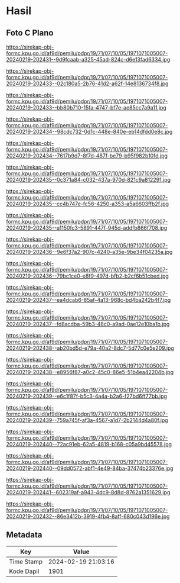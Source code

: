 # Hasil

## Foto C Plano

https://sirekap-obj-formc.kpu.go.id/af9d/pemilu/pdpr/19/71/07/10/05/1971071005007-20240219-202431--9d9fcaab-a325-45ad-824c-d6e13fad6334.jpg

https://sirekap-obj-formc.kpu.go.id/af9d/pemilu/pdpr/19/71/07/10/05/1971071005007-20240219-202433--02c180a5-2b76-41d2-a62f-14e8136734f8.jpg

https://sirekap-obj-formc.kpu.go.id/af9d/pemilu/pdpr/19/71/07/10/05/1971071005007-20240219-202433--bb80b710-15fa-4747-bf7e-ae85cc7a9a11.jpg

https://sirekap-obj-formc.kpu.go.id/af9d/pemilu/pdpr/19/71/07/10/05/1971071005007-20240219-202434--98cdc732-0d1c-448e-840e-eb14dfdd0e8c.jpg

https://sirekap-obj-formc.kpu.go.id/af9d/pemilu/pdpr/19/71/07/10/05/1971071005007-20240219-202434--7617b9d7-8f7d-487f-be79-b95f982b10fd.jpg

https://sirekap-obj-formc.kpu.go.id/af9d/pemilu/pdpr/19/71/07/10/05/1971071005007-20240219-202435--0c371a84-c032-437a-970d-821c9a812291.jpg

https://sirekap-obj-formc.kpu.go.id/af9d/pemilu/pdpr/19/71/07/10/05/1971071005007-20240219-202435--cc4b747e-fc56-4250-a353-a5a6603ffb2f.jpg

https://sirekap-obj-formc.kpu.go.id/af9d/pemilu/pdpr/19/71/07/10/05/1971071005007-20240219-202435--a1150fc3-5891-447f-945d-addfb866f708.jpg

https://sirekap-obj-formc.kpu.go.id/af9d/pemilu/pdpr/19/71/07/10/05/1971071005007-20240219-202436--9e6f37a2-907c-4240-a35e-9be34f04235a.jpg

https://sirekap-obj-formc.kpu.go.id/af9d/pemilu/pdpr/19/71/07/10/05/1971071005007-20240219-202436--79bc1ce0-e8f9-497d-bfb2-b2cf6b51cbed.jpg

https://sirekap-obj-formc.kpu.go.id/af9d/pemilu/pdpr/19/71/07/10/05/1971071005007-20240219-202437--ea4dcab6-85af-4a13-968c-bd4ba242b4f7.jpg

https://sirekap-obj-formc.kpu.go.id/af9d/pemilu/pdpr/19/71/07/10/05/1971071005007-20240219-202437--fd8acdba-59b3-48c0-a9ad-0ae12e10ba1b.jpg

https://sirekap-obj-formc.kpu.go.id/af9d/pemilu/pdpr/19/71/07/10/05/1971071005007-20240219-202438--ab20bd5d-e79a-40a2-8dc7-5d77c0e5e209.jpg

https://sirekap-obj-formc.kpu.go.id/af9d/pemilu/pdpr/19/71/07/10/05/1971071005007-20240219-202438--e8956f87-a0c2-45c0-86e5-51b4ea42204b.jpg

https://sirekap-obj-formc.kpu.go.id/af9d/pemilu/pdpr/19/71/07/10/05/1971071005007-20240219-202439--e6c1f87f-b5c3-4a4a-b2a6-f27bd6ff77bb.jpg

https://sirekap-obj-formc.kpu.go.id/af9d/pemilu/pdpr/19/71/07/10/05/1971071005007-20240219-202439--759a745f-af3a-4567-a1d7-2b2144d4a80f.jpg

https://sirekap-obj-formc.kpu.go.id/af9d/pemilu/pdpr/19/71/07/10/05/1971071005007-20240219-202440--72ac91eb-62a5-4819-b168-c05a9bd45578.jpg

https://sirekap-obj-formc.kpu.go.id/af9d/pemilu/pdpr/19/71/07/10/05/1971071005007-20240219-202440--09dd0572-abf1-4e49-84ba-37474b23376e.jpg

https://sirekap-obj-formc.kpu.go.id/af9d/pemilu/pdpr/19/71/07/10/05/1971071005007-20240219-202441--602319af-a943-4dc9-8d8d-8762a1351629.jpg

https://sirekap-obj-formc.kpu.go.id/af9d/pemilu/pdpr/19/71/07/10/05/1971071005007-20240219-202432--86e3412b-3919-4fb4-8aff-680c043d196e.jpg


## Metadata

| Key        | Value               |
| ---------- | ------------------- |
| Time Stamp | 2024-02-19 21:03:16 |
| Kode Dapil | 1901                |



